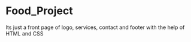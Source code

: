 # Food_Project
Its just a front page of logo, services, contact and footer with the help of HTML and CSS 

